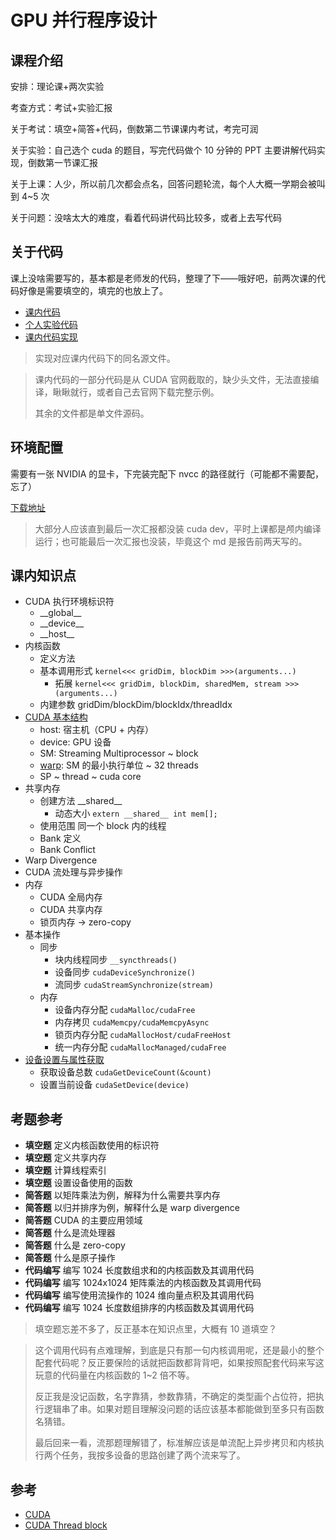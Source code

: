# GPU 并行程序设计

## 课程介绍

安排：理论课+两次实验

考查方式：考试+实验汇报

关于考试：填空+简答+代码，倒数第二节课课内考试，考完可润

关于实验：自己选个 cuda 的题目，写完代码做个 10 分钟的 PPT 主要讲解代码实现，倒数第一节课汇报

关于上课：人少，所以前几次都会点名，回答问题轮流，每个人大概一学期会被叫到 4~5 次

关于问题：没啥太大的难度，看着代码讲代码比较多，或者上去写代码

## 关于代码

课上没啥需要写的，基本都是老师发的代码，整理了下——哦好吧，前两次课的代码好像是需要填空的，填完的也放上了。

- [课内代码](./sample)
- [个人实验代码](./expr)
- [课内代码实现](./impl)

> 实现对应课内代码下的同名源文件。

> 课内代码的一部分代码是从 CUDA 官网截取的，缺少头文件，无法直接编译，瞅瞅就行，或者自己去官网下载完整示例。
>
> 其余的文件都是单文件源码。

## 环境配置

需要有一张 NVIDIA 的显卡，下完装完配下 nvcc 的路径就行（可能都不需要配，忘了）

[下载地址](https://developer.nvidia.com/cuda-downloads)

> 大部分人应该直到最后一次汇报都没装 cuda dev，平时上课都是颅内编译运行；也可能最后一次汇报也没装，毕竟这个 md 是报告前两天写的。

## 课内知识点

- CUDA 执行环境标识符
  - \_\_global__
  - \_\_device__
  - \_\_host__
- 内核函数
  - 定义方法
  - 基本调用形式 `kernel<<< gridDim, blockDim >>>(arguments...)`
    - 拓展 `kernel<<< gridDim, blockDim, sharedMem, stream >>>(arguments...)`
  - 内建参数 gridDim/blockDim/blockIdx/threadIdx
- [CUDA 基本结构](https://en.wikipedia.org/wiki/CUDA#Ontology)
  - host: 宿主机（CPU + 内存）
  - device: GPU 设备
  - SM: Streaming Multiprocessor ~ block
  - [warp](https://en.wikipedia.org/wiki/Thread_block_(CUDA_programming)#Warps): SM 的最小执行单位 ~ 32 threads
  - SP ~ thread ~ cuda core
- 共享内存
  - 创建方法 \_\_shared__
    - 动态大小 `extern __shared__ int mem[];`
  - 使用范围 同一个 block 内的线程
  - Bank 定义
  - Bank Conflict
- Warp Divergence
- CUDA 流处理与异步操作
- 内存
  - CUDA 全局内存
  - CUDA 共享内存
  - 锁页内存 -> zero-copy
- 基本操作
  - 同步
    - 块内线程同步 `__syncthreads()`
    - 设备同步 `cudaDeviceSynchronize()`
    - 流同步 `cudaStreamSynchronize(stream)`
  - 内存
    - 设备内存分配 `cudaMalloc/cudaFree`
    - 内存拷贝 `cudaMemcpy/cudaMemcpyAsync`
    - 锁页内存分配 `cudaMallocHost/cudaFreeHost`
    - 统一内存分配 `cudaMallocManaged/cudaFree`
- [设备设置与属性获取](https://docs.nvidia.com/cuda/cuda-runtime-api/group__CUDART__DEVICE.html)
  - 获取设备总数 `cudaGetDeviceCount(&count)`
  - 设置当前设备 `cudaSetDevice(device)`

## 考题参考

- **填空题** 定义内核函数使用的标识符
- **填空题** 定义共享内存
- **填空题** 计算线程索引
- **填空题** 设置设备使用的函数
- **简答题** 以矩阵乘法为例，解释为什么需要共享内存
- **简答题** 以归并排序为例，解释什么是 warp divergence
- **简答题** CUDA 的主要应用领域
- **简答题** 什么是流处理器
- **简答题** 什么是 zero-copy
- **简答题** 什么是原子操作
- **代码编写** 编写 1024 长度数组求和的内核函数及其调用代码
- **代码编写** 编写 1024x1024 矩阵乘法的内核函数及其调用代码
- **代码编写** 编写使用流操作的 1024 维向量点积及其调用代码
- **代码编写** 编写 1024 长度数组排序的内核函数及其调用代码

> 填空题忘差不多了，反正基本在知识点里，大概有 10 道填空？

> 这个调用代码有点难理解，到底是只有那一句内核调用呢，还是最小的整个配套代码呢？反正要保险的话就把函数都背背吧，如果按照配套代码来写这玩意的代码量在内核函数的 1~2 倍不等。
>
> 反正我是没记函数，名字靠猜，参数靠猜，不确定的类型画个占位符，把执行逻辑串了串。如果对题目理解没问题的话应该基本都能做到至多只有函数名猜错。
>
> 最后回来一看，流那题理解错了，标准解应该是单流配上异步拷贝和内核执行两个任务，我按多设备的思路创建了两个流来写了。

## 参考

- [CUDA](https://en.wikipedia.org/wiki/CUDA)
- [CUDA Thread block](https://en.wikipedia.org/wiki/Thread_block_(CUDA_programming))
